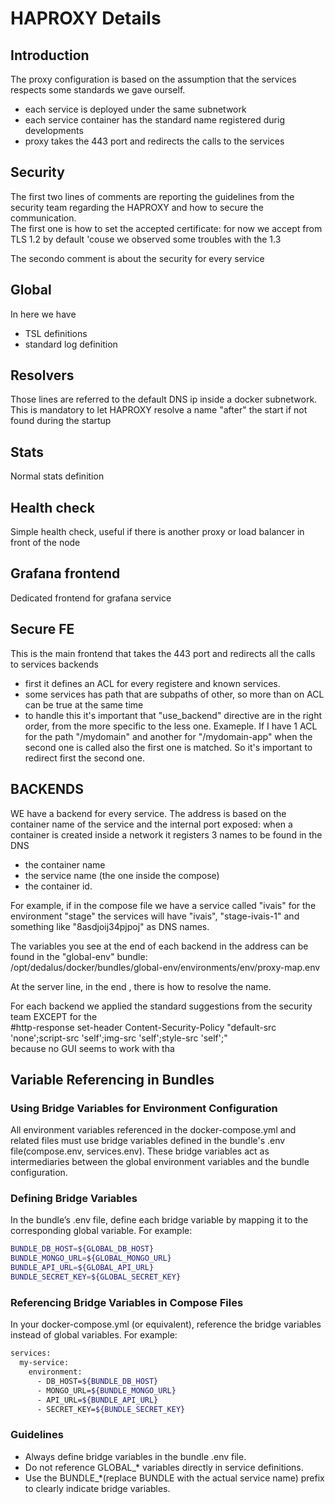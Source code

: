 # HAPROXY Details

## Introduction
The proxy configuration is based on the assumption that the services respects some standards we gave ourself.<br>
- each service is deployed under the same subnetwork
- each service container has the standard name registered durig developments
- proxy takes the 443 port and redirects the calls to the services

## Security
The first two lines of comments are reporting the guidelines from the security team regarding the HAPROXY and how to secure the communication.<br>
The first one is how to set the accepted certificate: for now we accept from TLS 1.2 by default 'couse we observed some troubles with the 1.3

The secondo comment is about the security for every service

## Global
In here we have
- TSL definitions
- standard log definition

## Resolvers
Those lines are referred to the default DNS ip inside a docker subnetwork.
This is mandatory to let HAPROXY resolve a name "after" the start if not found during the startup

## Stats
Normal stats definition

## Health check
Simple health check, useful if there is another proxy or load balancer in front of the node

## Grafana frontend
Dedicated frontend for grafana service

## Secure FE
This is the main frontend that takes the 443 port and redirects all the calls to services backends  

- first it defines an ACL for every registere and known services.
- some services has path that are subpaths of other, so more than on ACL can be true at the same time
- to handle this it's important that "use_backend" directive are in the right order, from the more specific to the less one. Exameple. If I have 1 ACL for the path "/mydomain" and another for "/mydomain-app" when the second one is called also the first one is matched. So it's important to redirect first the second one.

## BACKENDS
WE have a backend for every service. The address is based on the container name of the service and the internal port exposed: when a container is created inside a network it registers 3 names to be found in the DNS
- the container name
- the service name (the one inside the compose)
- the container id.

For example, if in the compose file we have a service called "ivais" for the environment "stage" the services will have "ivais", "stage-ivais-1" and something like "8asdjoij34pjpoj" as DNS names.

The variables you see at the end of each backend in the address can be found in the "global-env" bundle:<br>
/opt/dedalus/docker/bundles/global-env/environments/env/proxy-map.env

At the server line, in the end  , there is how to resolve the name.

For each backend we applied the standard suggestions from the security team EXCEPT for the <br>
#http-response set-header Content-Security-Policy "default-src 'none';script-src 'self';img-src 'self';style-src 'self';"<br>
because no GUI seems to work with tha

## Variable Referencing in Bundles

### Using Bridge Variables for Environment Configuration 

All environment variables referenced in the docker-compose.yml and related files must use bridge variables defined in the bundle's .env file(compose.env, services.env). These bridge variables act as intermediaries between the global environment variables and the bundle configuration.

### Defining Bridge Variables

In the bundle’s .env file, define each bridge variable by mapping it to the corresponding global variable. For example:
```bash
BUNDLE_DB_HOST=${GLOBAL_DB_HOST}
BUNDLE_MONGO_URL=${GLOBAL_MONGO_URL}
BUNDLE_API_URL=${GLOBAL_API_URL}
BUNDLE_SECRET_KEY=${GLOBAL_SECRET_KEY}
```

### Referencing Bridge Variables in Compose Files

In your docker-compose.yml (or equivalent), reference the bridge variables instead of global variables. For example:
```bash
services:
  my-service:
    environment:
      - DB_HOST=${BUNDLE_DB_HOST}
      - MONGO_URL=${BUNDLE_MONGO_URL}
      - API_URL=${BUNDLE_API_URL}
      - SECRET_KEY=${BUNDLE_SECRET_KEY}
```

### Guidelines

- Always define bridge variables in the bundle .env file.
- Do not reference GLOBAL_* variables directly in service definitions.
- Use the BUNDLE_*(replace BUNDLE with the actual service name) prefix to clearly indicate bridge variables.